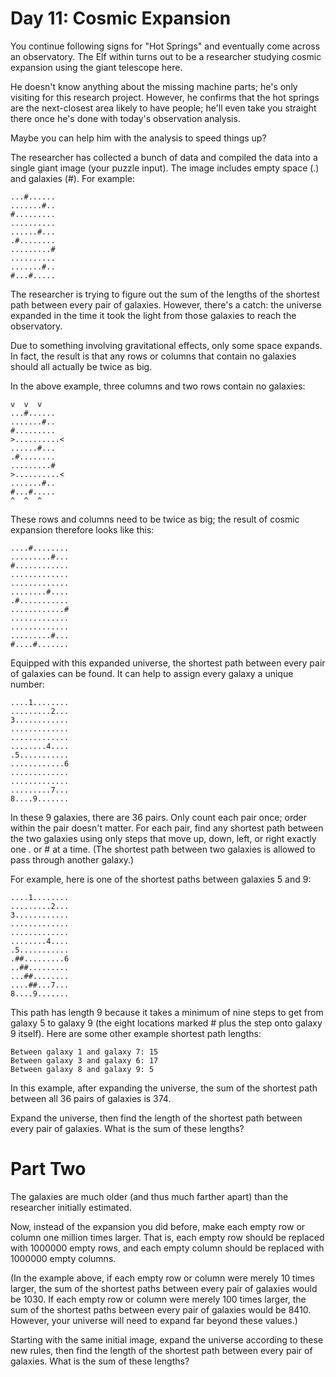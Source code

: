 # Day 11: Cosmic Expansion

You continue following signs for "Hot Springs" and eventually come across an observatory. The Elf within turns out to be
a researcher studying cosmic expansion using the giant telescope here.

He doesn't know anything about the missing machine parts; he's only visiting for this research project. However, he
confirms that the hot springs are the next-closest area likely to have people; he'll even take you straight there once
he's done with today's observation analysis.

Maybe you can help him with the analysis to speed things up?

The researcher has collected a bunch of data and compiled the data into a single giant image (your puzzle input). The
image includes empty space (.) and galaxies (#). For example:

    ...#......
    .......#..
    #.........
    ..........
    ......#...
    .#........
    .........#
    ..........
    .......#..
    #...#.....

The researcher is trying to figure out the sum of the lengths of the shortest path between every pair of galaxies.
However, there's a catch: the universe expanded in the time it took the light from those galaxies to reach the
observatory.

Due to something involving gravitational effects, only some space expands. In fact, the result is that any rows or
columns that contain no galaxies should all actually be twice as big.

In the above example, three columns and two rows contain no galaxies:

    v  v  v
    ...#......
    .......#..
    #.........
    >..........<
    ......#...
    .#........
    .........#
    >..........<
    .......#..
    #...#.....
    ^  ^  ^

These rows and columns need to be twice as big; the result of cosmic expansion therefore looks like this:

    ....#........
    .........#...
    #............
    .............
    .............
    ........#....
    .#...........
    ............#
    .............
    .............
    .........#...
    #....#.......

Equipped with this expanded universe, the shortest path between every pair of galaxies can be found. It can help to
assign every galaxy a unique number:

    ....1........
    .........2...
    3............
    .............
    .............
    ........4....
    .5...........
    ............6
    .............
    .............
    .........7...
    8....9.......

In these 9 galaxies, there are 36 pairs. Only count each pair once; order within the pair doesn't matter. For each pair,
find any shortest path between the two galaxies using only steps that move up, down, left, or right exactly one . or #
at a time. (The shortest path between two galaxies is allowed to pass through another galaxy.)

For example, here is one of the shortest paths between galaxies 5 and 9:

    ....1........
    .........2...
    3............
    .............
    .............
    ........4....
    .5...........
    .##.........6
    ..##.........
    ...##........
    ....##...7...
    8....9.......

This path has length 9 because it takes a minimum of nine steps to get from galaxy 5 to galaxy 9 (the eight locations
marked # plus the step onto galaxy 9 itself). Here are some other example shortest path lengths:

    Between galaxy 1 and galaxy 7: 15
    Between galaxy 3 and galaxy 6: 17
    Between galaxy 8 and galaxy 9: 5

In this example, after expanding the universe, the sum of the shortest path between all 36 pairs of galaxies is 374.

Expand the universe, then find the length of the shortest path between every pair of galaxies. What is the sum of these
lengths?

# Part Two

The galaxies are much older (and thus much farther apart) than the researcher initially estimated.

Now, instead of the expansion you did before, make each empty row or column one million times larger. That is, each
empty row should be replaced with 1000000 empty rows, and each empty column should be replaced with 1000000 empty
columns.

(In the example above, if each empty row or column were merely 10 times larger, the sum of the shortest paths between
every pair of galaxies would be 1030. If each empty row or column were merely 100 times larger, the sum of the shortest
paths between every pair of galaxies would be 8410. However, your universe will need to expand far beyond these values.)

Starting with the same initial image, expand the universe according to these new rules, then find the length of the
shortest path between every pair of galaxies. What is the sum of these lengths?
